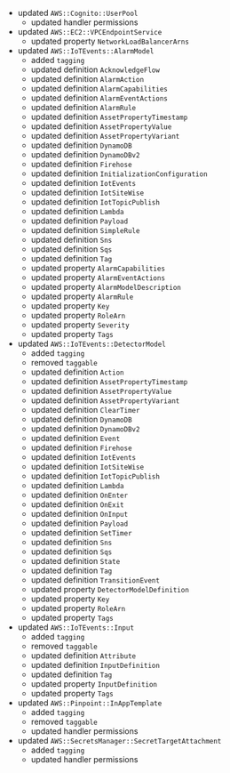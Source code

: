 - updated `AWS::Cognito::UserPool`
  - updated handler permissions
- updated `AWS::EC2::VPCEndpointService`
  - updated property `NetworkLoadBalancerArns`
- updated `AWS::IoTEvents::AlarmModel`
  - added `tagging`
  - updated definition `AcknowledgeFlow`
  - updated definition `AlarmAction`
  - updated definition `AlarmCapabilities`
  - updated definition `AlarmEventActions`
  - updated definition `AlarmRule`
  - updated definition `AssetPropertyTimestamp`
  - updated definition `AssetPropertyValue`
  - updated definition `AssetPropertyVariant`
  - updated definition `DynamoDB`
  - updated definition `DynamoDBv2`
  - updated definition `Firehose`
  - updated definition `InitializationConfiguration`
  - updated definition `IotEvents`
  - updated definition `IotSiteWise`
  - updated definition `IotTopicPublish`
  - updated definition `Lambda`
  - updated definition `Payload`
  - updated definition `SimpleRule`
  - updated definition `Sns`
  - updated definition `Sqs`
  - updated definition `Tag`
  - updated property `AlarmCapabilities`
  - updated property `AlarmEventActions`
  - updated property `AlarmModelDescription`
  - updated property `AlarmRule`
  - updated property `Key`
  - updated property `RoleArn`
  - updated property `Severity`
  - updated property `Tags`
- updated `AWS::IoTEvents::DetectorModel`
  - added `tagging`
  - removed `taggable`
  - updated definition `Action`
  - updated definition `AssetPropertyTimestamp`
  - updated definition `AssetPropertyValue`
  - updated definition `AssetPropertyVariant`
  - updated definition `ClearTimer`
  - updated definition `DynamoDB`
  - updated definition `DynamoDBv2`
  - updated definition `Event`
  - updated definition `Firehose`
  - updated definition `IotEvents`
  - updated definition `IotSiteWise`
  - updated definition `IotTopicPublish`
  - updated definition `Lambda`
  - updated definition `OnEnter`
  - updated definition `OnExit`
  - updated definition `OnInput`
  - updated definition `Payload`
  - updated definition `SetTimer`
  - updated definition `Sns`
  - updated definition `Sqs`
  - updated definition `State`
  - updated definition `Tag`
  - updated definition `TransitionEvent`
  - updated property `DetectorModelDefinition`
  - updated property `Key`
  - updated property `RoleArn`
  - updated property `Tags`
- updated `AWS::IoTEvents::Input`
  - added `tagging`
  - removed `taggable`
  - updated definition `Attribute`
  - updated definition `InputDefinition`
  - updated definition `Tag`
  - updated property `InputDefinition`
  - updated property `Tags`
- updated `AWS::Pinpoint::InAppTemplate`
  - added `tagging`
  - removed `taggable`
  - updated handler permissions
- updated `AWS::SecretsManager::SecretTargetAttachment`
  - added `tagging`
  - updated handler permissions
